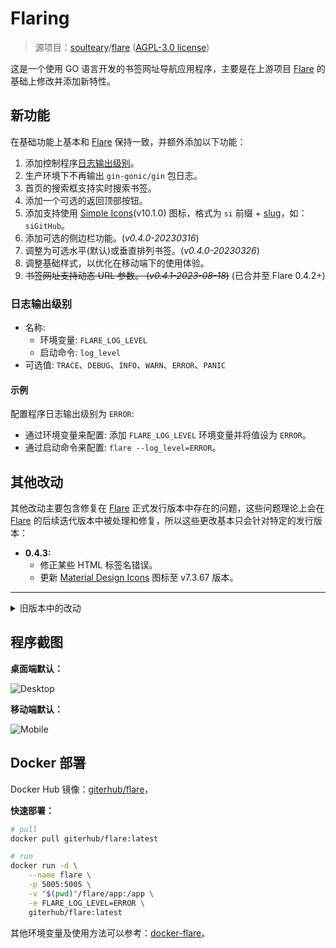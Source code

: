 # Flaring

> 源项目：[soulteary](https://github.com/soulteary)/[flare](https://github.com/soulteary/flare) ([AGPL-3.0 license](https://github.com/soulteary/flare/blob/main/LICENSE))

这是一个使用 GO 语言开发的书签网址导航应用程序，主要是在上游项目 [Flare](https://github.com/soulteary/flare) 的基础上修改并添加新特性。

## 新功能

在基础功能上基本和 [Flare](https://github.com/soulteary/flare) 保持一致，并额外添加以下功能：

1. 添加控制程序[日志输出级别](#日志输出级别)。
1. 生产环境下不再输出 `gin-gonic/gin` 包日志。
1. 首页的搜索框支持实时搜索书签。
1. 添加一个可选的返回顶部按钮。
1. 添加支持使用 [Simple Icons](https://simpleicons.org/)(v10.1.0) 图标，格式为 `si` 前缀 + [slug](https://github.com/simple-icons/simple-icons/blob/master/slugs.md)，如：`siGitHub`。
1. 添加可选的侧边栏功能。(_v0.4.0-20230316_)
1. 调整为可选水平(默认)或垂直排列书签。(_v0.4.0-20230326_)
1. 调整基础样式，以优化在移动端下的使用体验。
1. ~~书签网址支持动态 URL 参数。 (_v0.4.1-2023-08-18_)~~ (已合并至 Flare 0.4.2+)

### 日志输出级别

- 名称:
  - 环境变量: `FLARE_LOG_LEVEL`
  - 启动命令: `log_level`
- 可选值: `TRACE`、`DEBUG`、`INFO`、`WARN`、`ERROR`、`PANIC`

#### 示例

配置程序日志输出级别为 `ERROR`:

- 通过环境变量来配置: 添加 `FLARE_LOG_LEVEL` 环境变量并将值设为 `ERROR`。
- 通过启动命令来配置: `flare --log_level=ERROR`。

## 其他改动

其他改动主要包含修复在 [Flare](https://github.com/soulteary/flare) 正式发行版本中存在的问题，这些问题理论上会在 [Flare](https://github.com/soulteary/flare) 的后续迭代版本中被处理和修复，所以这些更改基本只会针对特定的发行版本：

- **0.4.3:**
  - 修正某些 HTML 标签名错误。
  - 更新 [Material Design Icons](https://materialdesignicons.com/) 图标至 v7.3.67 版本。

---

<details>
<summary>旧版本中的改动</summary>

- **0.4.1:**
  - 修复加密链接可能无法解码的问题。
  - 修复无法读取 .env 文件中所配置值的问题 (_v0.4.1-20230628_)
  - 修复验证用户名或密码不正确时提示有误的问题 (_v0.4.1-20230628_)
  - 修正应用编辑下表格标题的显示 (_v0.4.1-20230628_)
  - 修复在移动端下应用编辑顶部内容溢出导致显示异常的问题 (_v0.4.1-20230628_)
  - 在线数据编辑支持拖动行来进行排序 (_v0.4.1-20230628_)
  - 修复同域下多个项目中登录状态会相互影响的问题 (_v0.4.1-20231001_)
  - 更新 [Material Design Icons](https://materialdesignicons.com/) 图标至 v7.2.96 版本。

- **0.4.0:**
  - 修复应用程序在 Windows 环境下生成图标路径不正确导致图标无法显示的问题。
  - 修复界面设置中保存大小写设置的值显示异常的问题。
  - 修复在没有分类时书签显示异常的问题。
  - 修复子页面下设置按钮显示异常的问题。(_v0.4.0-20230314_)
  - 修复子页面下的按钮无法通过设置隐藏的问题。(_v0.4.0-20230314_)
  - 更新 [Material Design Icons](https://materialdesignicons.com/) 图标至 v7.2.96 版本。

</details>

## 程序截图

**桌面端默认：**

![Desktop](https://gcore.jsdelivr.net/gh/LightAPIs/PicGoImg@master/img/202303162130685.jpg)

**移动端默认：**

![Mobile](https://gcore.jsdelivr.net/gh/LightAPIs/PicGoImg@master/img/202303162131742.jpg)

## Docker 部署

Docker Hub 镜像：[giterhub/flare](https://hub.docker.com/r/giterhub/flare)，

**快速部署：**

```sh
# pull
docker pull giterhub/flare:latest

# run
docker run -d \
    --name flare \
    -p 5005:5005 \
    -v "$(pwd)"/flare/app:/app \
    -e FLARE_LOG_LEVEL=ERROR \
    giterhub/flare:latest
```

其他环境变量及使用方法可以参考：[docker-flare](https://github.com/soulteary/docker-flare)。
